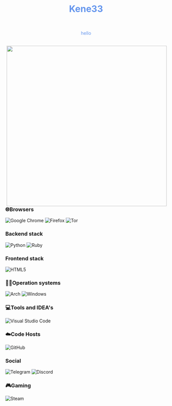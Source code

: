 <h1 align="center" style="color:#6495ED">Kene33 </h1 style="color:#6495ED"> <br />
<p align="center" style="color:#6495ED">
hello <br /><br />
</p style="color:#6495ED">
<img align="right" src="https://i.pinimg.com/originals/62/08/9e/62089ee9672198cd380b938aec5f1577.gif" width="500">
  
### 🌐Browsers
![Google Chrome](https://img.shields.io/badge/Google%20Chrome-4285F4?style=for-the-badge&logo=GoogleChrome&logoColor=white) ![Firefox](https://img.shields.io/badge/Firefox-FF7139?style=for-the-badge&logo=Firefox-Browser&logoColor=white) ![Tor](https://img.shields.io/badge/Tor-7D4698?style=for-the-badge&logo=Tor-Browser&logoColor=white)  


### Backend stack 
![Python](https://img.shields.io/badge/python-3670A0?style=for-the-badge&logo=python&logoColor=ffdd54)
![Ruby](https://img.shields.io/badge/Ruby-%23CC342D?style=for-the-badge&logo=ruby&logoColor=white)
### Frontend stack
![HTML5](https://img.shields.io/badge/html5-%23E34F26.svg?style=for-the-badge&logo=html5&logoColor=white)

### 🧑‍💻Operation systems
![Arch](https://img.shields.io/badge/Arch%20Linux-1793D1?logo=arch-linux&logoColor=fff&style=for-the-badge) ![Windows](https://img.shields.io/badge/Windows-0078D6?style=for-the-badge&logo=windows&logoColor=white)

### 💻Tools and IDEA's
![Visual Studio Code](https://img.shields.io/badge/Visual%20Studio%20Code-0078d7.svg?style=for-the-badge&logo=visual-studio-code&logoColor=white)

 ### ☁️Code Hosts
![GitHub](https://img.shields.io/badge/github-%23121011.svg?style=for-the-badge&logo=github&logoColor=white)
  
  
  ### Social
 ![Telegram](https://img.shields.io/badge/Telegram-2CA5E0?style=for-the-badge&logo=telegram&logoColor=white)
 ![Discord](https://img.shields.io/badge/%3Cseventydev%3E-%237289DA.svg?style=for-the-badge&logo=discord&logoColor=white)
  
 ### 🎮Gaming
 ![Steam](https://img.shields.io/badge/steam-%23000000.svg?style=for-the-badge&logo=steam&logoColor=white)
